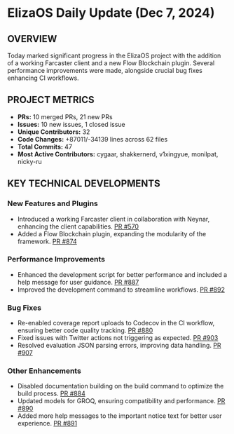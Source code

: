 # ElizaOS Daily Update (Dec 7, 2024)

## OVERVIEW 
Today marked significant progress in the ElizaOS project with the addition of a working Farcaster client and a new Flow Blockchain plugin. Several performance improvements were made, alongside crucial bug fixes enhancing CI workflows.

## PROJECT METRICS
- **PRs:** 10 merged PRs, 21 new PRs
- **Issues:** 10 new issues, 1 closed issue
- **Unique Contributors:** 32
- **Code Changes:** +87011/-34139 lines across 62 files
- **Total Commits:** 47
- **Most Active Contributors:** cygaar, shakkernerd, v1xingyue, monilpat, nicky-ru

## KEY TECHNICAL DEVELOPMENTS

### New Features and Plugins
- Introduced a working Farcaster client in collaboration with Neynar, enhancing the client capabilities. [PR #570](https://github.com/elizaos/eliza/pull/570)
- Added a Flow Blockchain plugin, expanding the modularity of the framework. [PR #874](https://github.com/elizaos/eliza/pull/874)

### Performance Improvements
- Enhanced the development script for better performance and included a help message for user guidance. [PR #887](https://github.com/elizaos/eliza/pull/887)
- Improved the development command to streamline workflows. [PR #892](https://github.com/elizaos/eliza/pull/892)

### Bug Fixes
- Re-enabled coverage report uploads to Codecov in the CI workflow, ensuring better code quality tracking. [PR #880](https://github.com/elizaos/eliza/pull/880)
- Fixed issues with Twitter actions not triggering as expected. [PR #903](https://github.com/elizaos/eliza/pull/903)
- Resolved evaluation JSON parsing errors, improving data handling. [PR #907](https://github.com/elizaos/eliza/pull/907)

### Other Enhancements
- Disabled documentation building on the build command to optimize the build process. [PR #884](https://github.com/elizaos/eliza/pull/884)
- Updated models for GROQ, ensuring compatibility and performance. [PR #890](https://github.com/elizaos/eliza/pull/890)
- Added more help messages to the important notice text for better user experience. [PR #891](https://github.com/elizaos/eliza/pull/891)